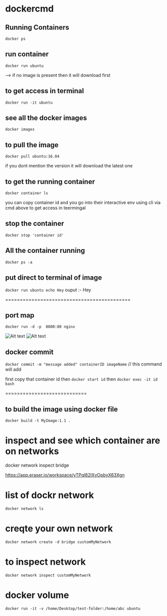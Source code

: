 # dockercmd

## Running Containers
```docker ps```

## run container 
```docker run ubuntu```

--> if no image is present then it will download first

## to get access in terminal
```docker run -it ubuntu``` 

## see all the docker images
```docker images```

## to pull the image
```docker pull ubuntu:16.04```

if you dont mention the version it will download the latest one

## to get the running container 
```docker container ls```

you can copy container id and you go into their interactive env using cli via cmd above to get access in teermingal 

## stop the container 
```docker stop 'container id'```

## All the container running
```docker ps -a```

## put direct to terminal of image
```docker run ubuntu echo Hey```
ouput :- Hey

 ===========================================

## port map
```docker run -d -p  8080:80 nginx```

![Alt text](./image.png)
![Alt text](image-1.png)

## docker commit 
```docker commit -m "message added" containerID imageName``` // this command will add 

first copy that container id then 
`docker start id`
then
`docker exec -it id bash`


============================

## to build the image using docker file
```docker build -t MyImage:1.1 .```

# inspect and see which container are on networks
docker network inspect bridge

https://app.eraser.io/workspace/yTPql82lXyOpbyX63Xgn 

# list of dockr network
```docker network ls```

# creqte your own network
```docker network create -d bridge customMyNetwork```

# to inspect network
```docker network inspect customMyNetwork```

# docker volume
 ```docker run -it -v /home/Desktop/test-folder:/home/abc ubuntu```
